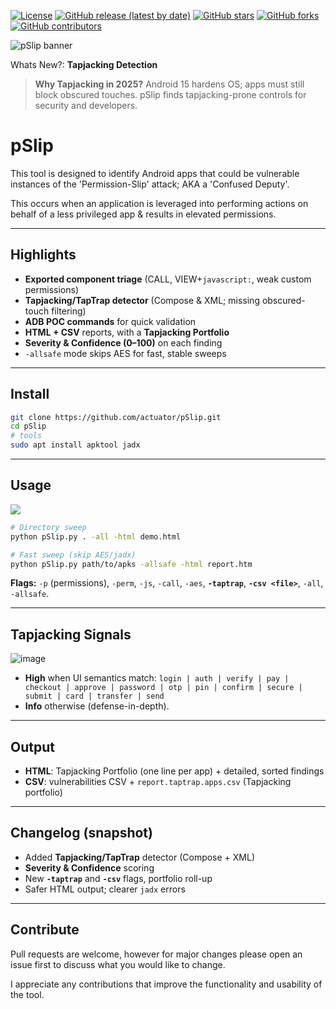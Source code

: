 
[![License](http://img.shields.io/\:license-apache-blue.svg)](http://www.apache.org/licenses/LICENSE-2.0.html)
[![GitHub release (latest by date)](https://img.shields.io/github/v/release/actuator/pSlip)](https://github.com/actuator/pSlip/releases)
[![GitHub stars](https://img.shields.io/github/stars/actuator/pSlip)](https://github.com/actuator/pSlip/stargazers)
[![GitHub forks](https://img.shields.io/github/forks/actuator/pSlip)](https://github.com/actuator/pSlip/network/members)
[![GitHub contributors](https://img.shields.io/github/contributors/actuator/pSlip)](https://github.com/actuator/pSlip/graphs/contributors)

<img src="https://github.com/user-attachments/assets/53ff5d6f-c036-4f91-b993-84d0972a04b0" alt="pSlip banner" />

>
Whats New?:
**Tapjacking Detection**
> **Why Tapjacking in 2025?**
> Android 15 hardens OS; apps must still block obscured touches. pSlip finds tapjacking-prone controls for security and developers.


# pSlip
This tool is designed to identify Android apps that could be vulnerable instances of the 'Permission-Slip' attack; AKA a 'Confused Deputy'.

This occurs when an application is leveraged into performing actions on behalf of a less privileged app & results in elevated permissions.

---

## Highlights

*  **Exported component triage** (CALL, VIEW+`javascript:`, weak custom permissions)
*  **Tapjacking/TapTrap detector** (Compose & XML; missing obscured-touch filtering)
*  **ADB POC commands** for quick validation
*  **HTML + CSV** reports, with a **Tapjacking Portfolio**
*  **Severity & Confidence (0–100)** on each finding
*  `-allsafe` mode skips AES for fast, stable sweeps

---

## Install

```bash
git clone https://github.com/actuator/pSlip.git
cd pSlip
# tools
sudo apt install apktool jadx   
```
---

## Usage

<img src="https://github.com/user-attachments/assets/defe300c-5ec4-4906-9a9c-67d4d58f352f" />

```bash
# Directory sweep
python pSlip.py . -all -html demo.html     

# Fast sweep (skip AES/jadx)
python pSlip.py path/to/apks -allsafe -html report.htm
```

**Flags:** `-p` (permissions), `-perm`, `-js`, `-call`, `-aes`, **`-taptrap`**, **`-csv <file>`**, `-all`, `-allsafe`.

---

## Tapjacking Signals

<img alt="image" src="https://github.com/user-attachments/assets/94426bce-e3cd-4e57-a1a4-ec2fd69b7eef" />


* **High** when UI semantics match:
  `login | auth | verify | pay | checkout | approve | password | otp | pin | confirm | secure | submit | card | transfer | send`
* **Info** otherwise (defense-in-depth).
---

## Output

* **HTML**: Tapjacking Portfolio (one line per app) + detailed, sorted findings
* **CSV**: vulnerabilities CSV + `report.taptrap.apps.csv` (Tapjacking portfolio)

---

## Changelog (snapshot)

* Added **Tapjacking/TapTrap** detector (Compose + XML)
* **Severity & Confidence** scoring
* New **`-taptrap`** and **`-csv`** flags, portfolio roll-up
* Safer HTML output; clearer `jadx` errors

---

## Contribute

Pull requests are welcome, however for major changes please open an issue first to discuss what you would like to change.

I appreciate any contributions that improve the functionality and usability of the tool.
